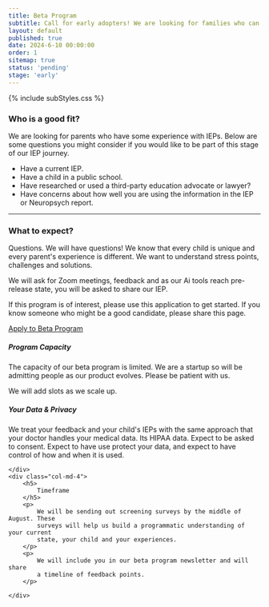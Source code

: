 ```yaml
---
title: Beta Program
subtitle: Call for early adopters! We are looking for families who can help us test and eval our early AI tools.
layout: default
published: true
date: 2024-6-10 00:00:00
order: 1
sitemap: true   
status: 'pending'
stage: 'early'
---
```



{% include subStyles.css %}

<h3>
    Who is a good fit?
</h3>
<p>
    We are looking for parents who have some experience with IEPs.
    Below are some questions you might consider if you would like
    to be part of this stage of our IEP journey.
</p>

<ul>
    <li>
        Have a current IEP.
    </li>
    <li>
        Have a child in a public school.
    </li>
    <li>
        Have researched or used a third-party education advocate or lawyer?
    </li>
    <li>
        Have concerns about how well you are using the information in the IEP or
        Neuropsych report.
    </li>
</ul>

<hr>

<h3>
    What to expect?
</h3>

<p>
    Questions. We will have questions! We know that every child is
    unique and every parent's experience is different. We want to understand
    stress points, challenges and solutions.
</p>

<p>
    We will ask for Zoom meetings, feedback and as our Ai tools
    reach pre-release state, you will be asked to share our IEP.
</p>

<div class="mt-2 mb-5 alert alert-success">
    <p>
       If this program is of interest, please use this application to 
       get started. If you know someone who might be a good candidate,
       please share this page.
    </p>
    <a href="https://chat.productdialog.com/c124f341-93a1-4525-bdc1-5f59b72d5fab" target="_blank" class="btn btn-success btn-lg w-100">    Apply to Beta Program
    </a>
</div>

<div class="row">
    <div class="col-md-4">
        <h5>
            Program Capacity
        </h5>
        <p>
            The capacity of our beta program is limited. We are a startup so
            will be admitting people as our product evolves. Please be patient
            with us.
        </p>
        <p>
            We will add slots as we scale up.
        </p>
    </div>
    <div class="col-md-4">
        <h5>
            Your Data & Privacy
        </h5>
        <p>
            We treat your feedback and your child's IEPs with the same
            approach that your doctor handles your medical data. Its HIPAA
            data. Expect to be asked to consent. Expect to have use protect
            your data, and expect to have control of how and when it is used.
        </p>

    </div>
    <div class="col-md-4">
        <h5>
            Timeframe
        </h5>
        <p>
            We will be sending out screening surveys by the middle of August. These
            surveys will help us build a programmatic understanding of your current
            state, your child and your experiences.
        </p>
        <p>
            We will include you in our beta program newsletter and will share
            a timeline of feedback points.
        </p>

    </div>
</div>

<!-- {% include articleFooter.html %} -->
